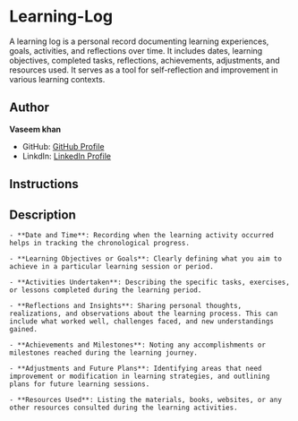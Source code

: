 # Learning-Log
A learning log is a personal record documenting learning experiences, goals, activities, and reflections over time. It includes dates, learning objectives, completed tasks, reflections, achievements, adjustments, and resources used. It serves as a tool for self-reflection and improvement in various learning contexts.

## Author 

**Vaseem khan**

- GitHub: [GitHub Profile](https://github.com/vaseemsworld)
- LinkdIn: [LinkedIn Profile](https://www.linkedin.com/in/vasim-khan-8740182b7/)

## Instructions

## Description

    - **Date and Time**: Recording when the learning activity occurred helps in tracking the chronological progress.

    - **Learning Objectives or Goals**: Clearly defining what you aim to achieve in a particular learning session or period.

    - **Activities Undertaken**: Describing the specific tasks, exercises, or lessons completed during the learning period.

    - **Reflections and Insights**: Sharing personal thoughts, realizations, and observations about the learning process. This can include what worked well, challenges faced, and new understandings gained.

    - **Achievements and Milestones**: Noting any accomplishments or milestones reached during the learning journey.

    - **Adjustments and Future Plans**: Identifying areas that need improvement or modification in learning strategies, and outlining plans for future learning sessions.

    - **Resources Used**: Listing the materials, books, websites, or any other resources consulted during the learning activities.

    
